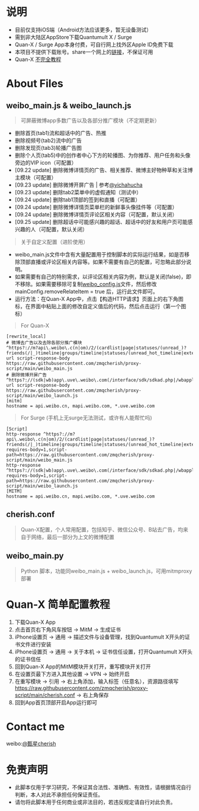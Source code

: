 # 说明

- 目前仅支持iOS端（Android方法应该更多，暂无设备测试）
- 需到非大陆区AppStore下载Quantumult X / Surge
- Quan-X / Surge App本身付费，可自行网上找外区Apple ID免费下载
- 本项目不提供下载账号。share一个网上的[链接](https://id1314.com/?p=45)，不保证可用
- Quan-X [不完全教程](https://www.notion.so/Quantumult-X-1d32ddc6e61c4892ad2ec5ea47f00917)
# About Files

## weibo_main.js & weibo_launch.js
> 可屏蔽微博app多数广告以及各部分推广模块（不定期更新）
- 删除首页(tab1)流和超话中的广告、热推
- 删除视频号(tab2)流中的广告
- 删除发现页(tab3)轮播广告图
- 删除个人页(tab5)中的创作者中心下方的轮播图、为你推荐、用户任务和头像旁边的VIP icon（可配置）
- [09.22 update] 删除微博详情页的广告、相关推荐、微博主好物种草和关注博主模块（可配置）
- [09.23 update] 删除微博开屏广告 | 参考[@yichahucha](https://github.com/yichahucha/surge/blob/master/wb_launch.js)
- [09.23 update] 删除tab2菜单中的虚假通知（测试中）
- [09.24 update] 删除tab1顶部的签到和直播（可配置）
- [09.24 update] 删除微博详情页菜单栏的新鲜事头像挂件等（可配置）
- [09.24 update] 删除微博详情页评论区相关内容（可配置，默认关闭）
- [09.25 update] 删除超话中可能感兴趣的超话、超话中的好友和用户页可能感兴趣的人（可配置，默认关闭）
> 关于自定义配置（进阶使用）
- weibo_main.js文件中含有大量配置用于控制脚本的实际运行结果，如是否移除顶部直播或评论区相关内容等。如果不需要有自己的配置，可忽略此部分说明。
- 如果需要有自己的特别需求，以评论区相关内容为例，默认是关闭(false)，即不移除。如果需要移除可复制[weibo_config.js](https://github.com/zmqcherish/proxy-script/blob/main/weibo_config.js)文件，然后修改 mainConfig.removeRelateItem = true 后，运行此文件即可。
- 运行方法：在Quan-X App中，点击【构造HTTP请求】页面上的右下角图标，在界面中粘贴上面的修改自定义值后的代码，然后点击运行（第一个图标） 
> For Quan-X
```properties
[rewrite_local]
# 微博去广告以及去除各部分推广模块
^https?://m?api\.weibo\.c(n|om)/2/(cardlist|page|statuses/(unread_)?friends(/|_)timeline|groups/timeline|statuses/(unread_hot_timeline|extend)|profile/(me|statuses)|video/(community_tab|remind_info)|checkin/show|\!/live/media_homelist|comments/build_comments|container/get_item) url script-response-body https://raw.githubusercontent.com/zmqcherish/proxy-script/main/weibo_main.js
# 删除微博开屏广告
^https?://(sdk|wb)app\.uve\.weibo\.com(/interface/sdk/sdkad.php|/wbapplua/wbpullad.lua) url script-response-body https://raw.githubusercontent.com/zmqcherish/proxy-script/main/weibo_launch.js
[mitm]
hostname = api.weibo.cn, mapi.weibo.com, *.uve.weibo.com
```

> For Surge (手机上无surge无法测试，或许有人能帮忙吗)
```properties
[Script]
http-response ^https?://m?api\.weibo\.c(n|om)/2/(cardlist|page|statuses/(unread_)?friends(/|_)timeline|groups/timeline|statuses/(unread_hot_timeline|extend)|profile/(me|statuses)|video/(community_tab|remind_info)|checkin/show|\!/live/media_homelist|comments/build_comments|container/get_item) requires-body=1,script-path=https://raw.githubusercontent.com/zmqcherish/proxy-script/main/weibo_main.js
http-response ^https?://(sdk|wb)app\.uve\.weibo\.com(/interface/sdk/sdkad.php|/wbapplua/wbpullad.lua) requires-body=1,script-path=https://raw.githubusercontent.com/zmqcherish/proxy-script/main/weibo_launch.js
[MITM]
hostname = api.weibo.cn, mapi.weibo.com, *.uve.weibo.com
```
## cherish.conf
> Quan-X配置，个人常用配置，包括知乎、微信公众号、B站去广告，均来自于网络，最后一部分为上文的微博配置

## weibo_main.py
> Python 脚本，功能同weibo_main.js + weibo_launch.js，可用mitmproxy部署

# Quan-X 简单配置教程
1. 下载Quan-X App
2. 点击首页右下角风车按钮 -> MitM -> 生成证书
3. iPhone设置页 -> 通用 -> 描述文件与设备管理，找到Quantumult X开头的证书文件进行安装
4. iPhone设置页 -> 通用 -> 关于本机 -> 证书信任设置，打开Quantumult X开头的证书信任
5. 回到Quan-X App的MitM模块开关打开，重写模块开关打开
6. 在设置页最下方进入其他设置 -> VPN -> 始终开启
7. 在重写模块 -> 引用 -> 右上角添加，输入标签（任意名），资源路径填写 https://raw.githubusercontent.com/zmqcherish/proxy-script/main/cherish.conf -> 右上角保存
8. 回到App首页顶部开启App运行即可

# Contact me
weibo:[@甄星cherish](https://weibo.com/zmqcherish)

# 免责声明
- 此脚本仅用于学习研究，不保证其合法性、准确性、有效性，请根据情况自行判断，本人对此不承担任何保证责任。
- 请勿将此脚本用于任何商业或非法目的，若违反规定请自行对此负责。
